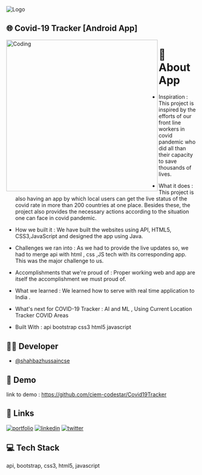 
![Logo](https://www.mail-signatures.com/wp-content/uploads/2020/04/Help-fight-COVID-19-banner-4.gif)


## 🌐 Covid-19 Tracker [Android App]

<img align="left" alt="Coding" width="400" src="https://lh3.googleusercontent.com/-nr0yeFQIoZs/Y0_wc_IaPrI/AAAAAAAAAjU/ZODJZmmdnS4uLTQg4P81un4w1eVd9e8NQCNcBGAsYHQ/h120/covid-19%2Btracker.gif">

# 📲 About App

* Inspiration :
This project is inspired by the efforts of our front line workers in covid pandemic who did all than their capacity to save thousands of lives.

* What it does :
This project is also having an app by which local users can get the live status of the covid rate in more than 200 countries at one place. Besides these, the project also provides the necessary actions according to the situation one can face in covid pandemic.

* How we built it :
We have built the websites using API, HTML5, CSS3,JavaScript and designed the app using Java.

* Challenges we ran into :
As we had to provide the live updates so, we had to merge api with html , css ,JS tech with its corresponding app. This was the major challenge to us.

* Accomplishments that we're proud of :
Proper working web and app are itself the accomplishment we must proud of.

* What we learned :
We learned how to serve with real time application to India .

* What's next for COVID-19 Tracker :
AI and ML , Using Current Location Tracker COVID Areas

* Built With :
api
bootstrap
css3
html5
javascript


## 🧑‍💻 Developer

- [@shahbazhussaincse](https://www.github.com/shahbazhussaincse)


## 🌟 Demo


link to demo : https://github.com/ciem-codestar/Covid19Tracker


## 🔗 Links
[![portfolio](https://img.shields.io/badge/my_portfolio-000?style=for-the-badge&logo=ko-fi&logoColor=white)](https://shahbazhussaincse.github.io/portfolio)
[![linkedin](https://img.shields.io/badge/linkedin-0A66C2?style=for-the-badge&logo=linkedin&logoColor=white)](https://www.linkedin.com/in/shahbazhussaincse)
[![twitter](https://img.shields.io/badge/twitter-1DA1F2?style=for-the-badge&logo=twitter&logoColor=white)](https://twitter.com/shahbazhcse)


## 💻 Tech Stack
api,
bootstrap,
css3,
html5,
javascript

